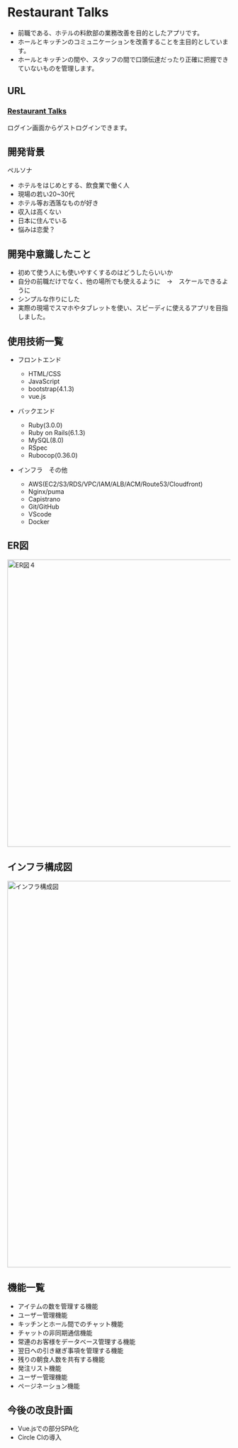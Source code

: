 # Restaurant Talks

+ 前職である、ホテルの料飲部の業務改善を目的としたアプリです。
+ ホールとキッチンのコミュニケーションを改善することを主目的としています。
+ ホールとキッチンの間や、スタッフの間で口頭伝達だったり正確に把握できていないものを管理します。

## URL
### [Restaurant Talks](https://restaurant-talks.com/)<br>
ログイン画面からゲストログインできます。

## 開発背景

ペルソナ
+ ホテルをはじめとする、飲食業で働く人
+ 現場の若い20~30代
+ ホテル等お洒落なものが好き
+ 収入は高くない
+ 日本に住んでいる
+ 悩みは恋愛？


## 開発中意識したこと
+ 初めて使う人にも使いやすくするのはどうしたらいいか
+ 自分の前職だけでなく、他の場所でも使えるように　→　スケールできるように
+ シンプルな作りにした
+ 実際の現場でスマホやタブレットを使い、スピーディに使えるアプリを目指しました。

## 使用技術一覧

+ フロントエンド
  + HTML/CSS
  + JavaScript
  + bootstrap(4.1.3)
  + vue.js

+ バックエンド
  + Ruby(3.0.0)
  + Ruby on Rails(6.1.3)
  + MySQL(8.0)
  + RSpec
  + Rubocop(0.36.0)

+ インフラ　その他
  + AWS(EC2/S3/RDS/VPC/IAM/ALB/ACM/Route53/Cloudfront)
  + Nginx/puma
  + Capistrano
  + Git/GitHub
  + VScode
  + Docker

## ER図
<img width="649" alt="ER図４" src="https://user-images.githubusercontent.com/66105826/117236903-b0bbea80-ae64-11eb-84bd-e8c5203da9ac.png">

## インフラ構成図
<img width="873" alt="インフラ構成図" src="https://user-images.githubusercontent.com/66105826/117227014-dfc86100-ae50-11eb-9bf4-51c86bb69754.png">


## 機能一覧

+ アイテムの数を管理する機能
+ ユーザー管理機能
+ キッチンとホール間でのチャット機能
+ チャットの非同期通信機能
+ 常連のお客様をデータベース管理する機能
+ 翌日への引き継ぎ事項を管理する機能
+ 残りの朝食人数を共有する機能
+ 発注リスト機能
+ ユーザー管理機能
+ ページネーション機能


## 今後の改良計画
+ Vue.jsでの部分SPA化
+ Circle CIの導入
